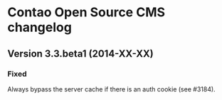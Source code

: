Contao Open Source CMS changelog
================================

Version 3.3.beta1 (2014-XX-XX)
------------------------------

### Fixed
Always bypass the server cache if there is an auth cookie (see #3184).
